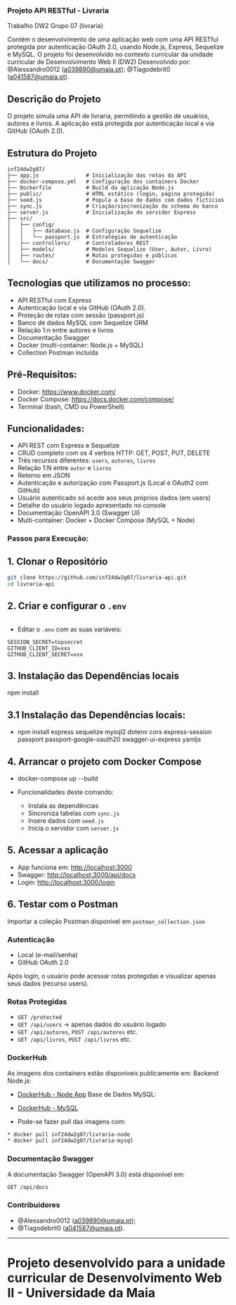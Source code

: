 ### Projeto API RESTful - Livraria
Trabalho DW2 Grupo 07 (livraria)

Contém o desenvolvimento de uma aplicação web com uma API RESTful protegida por autenticação OAuth 2.0, usando Node.js, Express, Sequelize e MySQL. O projeto foi desenvolvido no contexto curricular da unidade curricular de Desenvolvimento Web II (DW2) 
Desenvolvido por: @Alessandro0012 (a039890@umaia.pt); @Tiagodebrit0 (a041587@umaia.pt).

##  Descrição do Projeto
O projeto simula uma API de livraria, permitindo a gestão de usuários, autores e livros. A aplicação está protegida por autenticação local e via GitHub (OAuth 2.0).

## Estrutura do Projeto
```
inf24dw2g07/
├── app.js               # Inicialização das rotas da API
├── docker-compose.yml   # Configuração dos containers Docker
├── Dockerfile           # Build da aplicação Node.js
├── public/              # HTML estático (login, página protegida)
├── seed.js              # Popula a base de dados com dados fictícios
├── sync.js              # Criação/sincronização do schema do banco
├── server.js            # Inicialização do servidor Express
├── src/
│   ├── config/
│   │   ├── database.js  # Configuração Sequelize
│   │   └── passport.js  # Estratégias de autenticação
│   ├── controllers/     # Controladores REST
│   ├── models/          # Modelos Sequelize (User, Autor, Livro)
│   ├── routes/          # Rotas protegidas e públicas
│   └── docs/            # Documentação Swagger
```

## Tecnologias que utilizamos no processo:
- API RESTful com Express
- Autenticação local e via GitHub (OAuth 2.0).
- Proteção de rotas com sessão (passport.js)
- Banco de dados MySQL com Sequelize ORM
- Relação 1:n entre autores e livros
- Documentação Swagger
- Docker (multi-container: Node.js + MySQL)
- Collection Postman incluída

## Pré-Requisitos:
* Docker: https://www.docker.com/  
* Docker Compose: https://docs.docker.com/compose/  
* Terminal (bash, CMD ou PowerShell)

## Funcionalidades:
* API REST com Express e Sequelize
* CRUD completo com os 4 verbos HTTP: GET, POST, PUT, DELETE
* Três recursos diferentes: `users`, `autores`, `livros`
* Relação 1\:N entre `autor` e `livros`
* Retorno em JSON
* Autenticação e autorização com Passport.js (Local e OAuth2 com GitHub)
* Usuário autenticado só acede aos seus próprios dados (em users)
* Detalhe do usuário logado apresentado no console
* Documentação OpenAPI 3.0 (Swagger UI)
* Multi-container: Docker + Docker Compose (MySQL + Node)

### Passos para Execução:
## 1. Clonar o Repositório
```bash
git clone https://github.com/inf24dw2g07/livraria-api.git
cd livraria-api
```

## 2. Criar e configurar o `.env`
```
```
* Editar o `.env` com as suas variáveis:
```env
SESSION_SECRET=topsecret
GITHUB_CLIENT_ID=xxx
GITHUB_CLIENT_SECRET=xxx
```
## 3. Instalação das Dependências locais
npm install

## 3.1 Instalação das Dependências locais:
* npm install express sequelize mysql2 dotenv cors express-session passport passport-google-oauth20 swagger-ui-express yamljs

## 4. Arrancar o projeto com Docker Compose
* docker-compose up --build

* Funcionalidades deste comando:
    * Instala as dependências
    * Sincroniza tabelas com `sync.js`
    * Insere dados com `seed.js`
    * Inicia o servidor com `server.js`

## 5. Acessar a aplicação
* App funciona em: [http://localhost:3000](http://localhost:3000)
* Swagger: [http://localhost:3000/api/docs](http://localhost:3000/api/docs)
* Login: [http://localhost:3000/login](http://localhost:3000/login)

## 6. Testar com o Postman
Importar a coleção Postman disponível em `postman_collection.json`

### Autenticação
* Local (e-mail/senha)
* GitHub OAuth 2.0

Após login, o usuário pode acessar rotas protegidas e visualizar apenas seus dados (recurso users).

### Rotas Protegidas
* `GET /protected`
* `GET /api/users` → apenas dados do usuário logado
* `GET /api/autores`, `POST /api/autores` etc.
* `GET /api/livros`, `POST /api/livros` etc.

### DockerHub
As imagens dos containers estão disponíveis publicamente em:
Backend Node.js: 
* [DockerHub - Node App](https://hub.docker.com/r/inf24dw2g07/livraria-node)
Base de Dados MySQL:
* [DockerHub - MySQL](https://hub.docker.com/r/inf24dw2g07/livraria-mysql)

* Pode-se fazer pull das imagens com:
```bash
* docker pull inf24dw2g07/livraria-node
* docker pull inf24dw2g07/livraria-mysql
```

### Documentação Swagger
A documentação Swagger (OpenAPI 3.0) está disponível em:
```bash
GET /api/docs
```
### Contribuidores
* @Alessandro0012 (a039890@umaia.pt);
* @Tiagodebrit0 (a041587@umaia.pt).
---
# Projeto desenvolvido para a unidade curricular de Desenvolvimento Web II - Universidade da Maia
